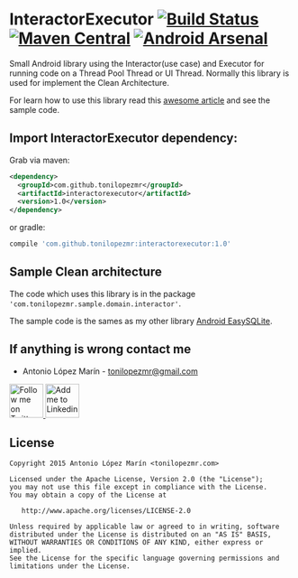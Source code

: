 # InteractorExecutor [![Build Status](https://travis-ci.org/tonilopezmr/InteractorExecutor.svg?branch=master)](https://travis-ci.org/tonilopezmr/InteractorExecutor) [![Maven Central](https://maven-badges.herokuapp.com/maven-central/com.github.tonilopezmr/interactorexecutor/badge.svg)](https://maven-badges.herokuapp.com/maven-central/com.github.tonilopezmr/interactorexecutor) [![Android Arsenal](https://img.shields.io/badge/Android%20Arsenal-InteractorExecutor-brightgreen.svg?style=flat)](http://android-arsenal.com/details/1/1591)
Small Android library using the Interactor(use case) and Executor for running code on a Thread Pool Thread or UI Thread. Normally this library is used for implement the Clean Architecture.

For learn how to use this library read this [awesome article][2] and see the sample code.

Import InteractorExecutor dependency:
-----------------------------

Grab via maven:

```xml
<dependency>
  <groupId>com.github.tonilopezmr</groupId>
  <artifactId>interactorexecutor</artifactId>
  <version>1.0</version>
</dependency>
```

or gradle:

```gradle
compile 'com.github.tonilopezmr:interactorexecutor:1.0'
````


Sample Clean architecture
-------------------------
The code which uses this library is in the package `'com.tonilopezmr.sample.domain.interactor'`.

The sample code is the sames as my other library [Android EasySQLite][1].


If anything is wrong contact me
-------------------------------------------

* Antonio López Marín - <tonilopezmr@gmail.com>

<a href="https://twitter.com/tonilz">
  <img alt="Follow me on Twitter" src="https://cdn3.iconfinder.com/data/icons/free-social-icons/67/twitter_circle_black-128.png" width="60" height="60"/>
</a>
<a href="http://www.linkedin.com/in/tonilopezmr">
  <img alt="Add me to Linkedin" src="https://cdn3.iconfinder.com/data/icons/free-social-icons/67/linkedin_circle_black-128.png" width="60" height="60"/>
</a>


License
-------

    Copyright 2015 Antonio López Marín <tonilopezmr.com>

    Licensed under the Apache License, Version 2.0 (the "License");
    you may not use this file except in compliance with the License.
    You may obtain a copy of the License at

       http://www.apache.org/licenses/LICENSE-2.0

    Unless required by applicable law or agreed to in writing, software
    distributed under the License is distributed on an "AS IS" BASIS,
    WITHOUT WARRANTIES OR CONDITIONS OF ANY KIND, either express or implied.
    See the License for the specific language governing permissions and
    limitations under the License.

[1]: https://github.com/tonilopezmr/Android-EasySQLite
[2]: http://fernandocejas.com/2014/09/03/architecting-android-the-clean-way/
